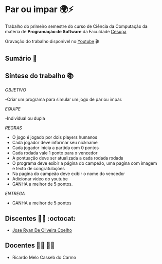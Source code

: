 # Par ou impar 🌍:zap:

Trabalho do primeiro semestre do curso de Ciência da Computação da matéria de **Programação de Software** da Faculdade [Cesupa](cesupa.br)

Gravação do trabalho disponivel no [Youtube]( ) :clapper:


## Sumário :open_book:


## Síntese do trabalho :books:

*OBJETIVO*

-Criar um programa para simular um jogo de par ou impar.

*EQUIPE*

-Individual ou dupla

*REGRAS*

- O jogo é jogado por dois players humanos
- Cada jogador deve informar seu nickname
- Cada jogador inicia a partida com 0 pontos
- Cada rodada vale 1 ponto para o vencedor
- A pontuação deve ser atualizada a cada rodada rodada
- O programa deve exibir a página do campeão, uma pagina com imagem e texto de congratulações
- Na pagina do campeão deve exibir o nome do vencedor
- Adicionar vídeo do youtube
- GANHA a melhor de 5 pontos.

*ENTREGA*

- GANHA a melhor de 5 pontos


## Discentes :man_technologist: :octocat:

- [Jose Ryan De Oliveira Coelho](https://github.com/ryanolivrdev)


## Docentes :man_teacher: :woman_teacher:

- Ricardo Melo Casseb do Carmo